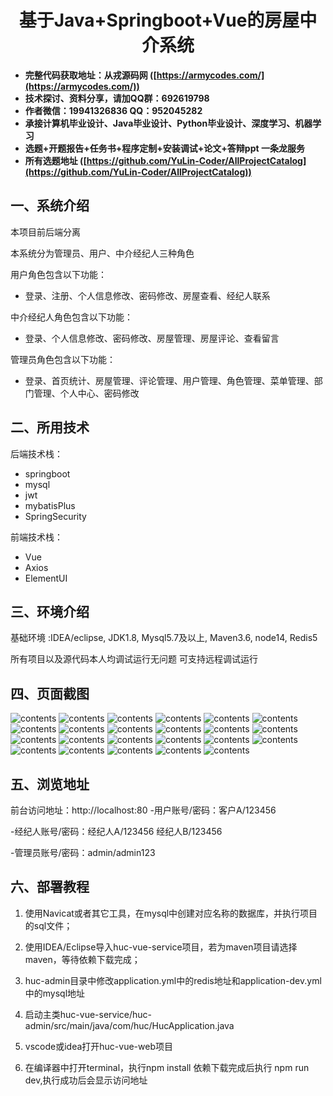 <p><h1 align="center">基于Java+Springboot+Vue的房屋中介系统</h1></p>

- <b>完整代码获取地址：从戎源码网 ([https://armycodes.com/](https://armycodes.com/))</b>
- <b>技术探讨、资料分享，请加QQ群：692619798</b> 
- <b>作者微信：19941326836  QQ：952045282</b> 
- <b>承接计算机毕业设计、Java毕业设计、Python毕业设计、深度学习、机器学习</b>
- <b>选题+开题报告+任务书+程序定制+安装调试+论文+答辩ppt 一条龙服务</b>
- <b>所有选题地址 ([https://github.com/YuLin-Coder/AllProjectCatalog](https://github.com/YuLin-Coder/AllProjectCatalog)) </b>


## 一、系统介绍
本项目前后端分离

本系统分为管理员、用户、中介经纪人三种角色

用户角色包含以下功能：
- 登录、注册、个人信息修改、密码修改、房屋查看、经纪人联系

中介经纪人角色包含以下功能：
- 登录、个人信息修改、密码修改、房屋管理、房屋评论、查看留言

管理员角色包含以下功能：
- 登录、首页统计、房屋管理、评论管理、用户管理、角色管理、菜单管理、部门管理、个人中心、密码修改


## 二、所用技术

后端技术栈：

- springboot
- mysql
- jwt
- mybatisPlus
- SpringSecurity

前端技术栈：

- Vue
- Axios
- ElementUI

## 三、环境介绍

基础环境 :IDEA/eclipse, JDK1.8, Mysql5.7及以上, Maven3.6, node14, Redis5

所有项目以及源代码本人均调试运行无问题 可支持远程调试运行

## 四、页面截图
![contents](./picture/picture1.png)
![contents](./picture/picture2.png)
![contents](./picture/picture3.png)
![contents](./picture/picture4.png)
![contents](./picture/picture5.png)
![contents](./picture/picture6.png)
![contents](./picture/picture7.png)
![contents](./picture/picture8.png)
![contents](./picture/picture9.png)
![contents](./picture/picture10.png)
![contents](./picture/picture11.png)
![contents](./picture/picture12.png)
![contents](./picture/picture13.png)
![contents](./picture/picture14.png)
![contents](./picture/picture15.png)
![contents](./picture/picture16.png)
![contents](./picture/picture17.png)
![contents](./picture/picture18.png)
![contents](./picture/picture19.png)
![contents](./picture/picture20.png)
![contents](./picture/picture21.png)
![contents](./picture/picture22.png)
![contents](./picture/picture23.png)

## 五、浏览地址
前台访问地址：http://localhost:80
-用户账号/密码：客户A/123456

-经纪人账号/密码：经纪人A/123456   经纪人B/123456

-管理员账号/密码：admin/admin123

## 六、部署教程

1. 使用Navicat或者其它工具，在mysql中创建对应名称的数据库，并执行项目的sql文件；

2. 使用IDEA/Eclipse导入huc-vue-service项目，若为maven项目请选择maven，等待依赖下载完成；

3. huc-admin目录中修改application.yml中的redis地址和application-dev.yml中的mysql地址

4. 启动主类huc-vue-service/huc-admin/src/main/java/com/huc/HucApplication.java

5. vscode或idea打开huc-vue-web项目

6. 在编译器中打开terminal，执行npm install 依赖下载完成后执行 npm run dev,执行成功后会显示访问地址



